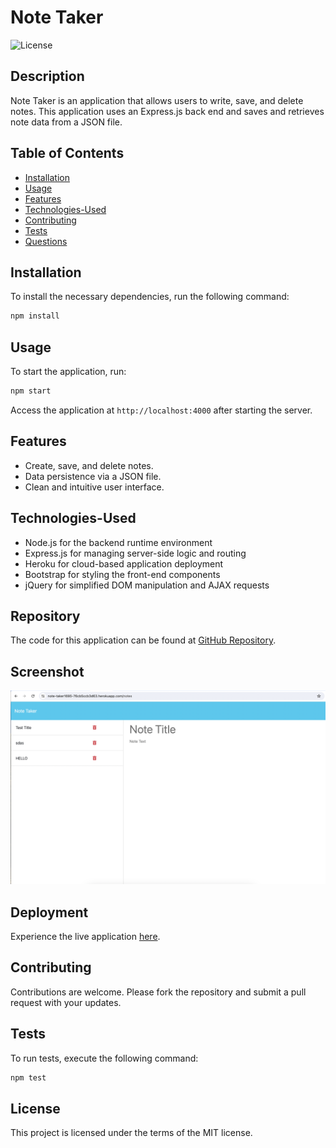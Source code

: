 # Note Taker
![License](https://img.shields.io/badge/license-MIT-green)
## Description
Note Taker is an application that allows users to write, save, and delete notes. This application uses an Express.js back end and saves and retrieves note data from a JSON file.

## Table of Contents
- [Installation](#installation)
- [Usage](#usage)
- [Features](#features)
- [Technologies-Used](#technologies-used)
- [Contributing](#contributing)
- [Tests](#tests)
- [Questions](#questions)

## Installation
To install the necessary dependencies, run the following command:
```bash
npm install
```
## Usage
To start the application, run:
```bash
npm start
```
Access the application at `http://localhost:4000` after starting the server.

## Features
- Create, save, and delete notes.
- Data persistence via a JSON file.
- Clean and intuitive user interface.

## Technologies-Used
- Node.js for the backend runtime environment
- Express.js for managing server-side logic and routing
- Heroku for cloud-based application deployment
- Bootstrap for styling the front-end components
- jQuery for simplified DOM manipulation and AJAX requests


## Repository
The code for this application can be found at [GitHub Repository](https://github.com/StgoWF/Note-Taker).

## Screenshot

![Note Taker Screenshot](./Develop/public/assets/images/sreenshot.png)

## Deployment
Experience the live application [here](https://note-taker1695-76cb5ccb3d63.herokuapp.com/).

## Contributing
Contributions are welcome. Please fork the repository and submit a pull request with your updates.

## Tests
To run tests, execute the following command:
```bash
npm test
```
## License
This project is licensed under the terms of the MIT license.
